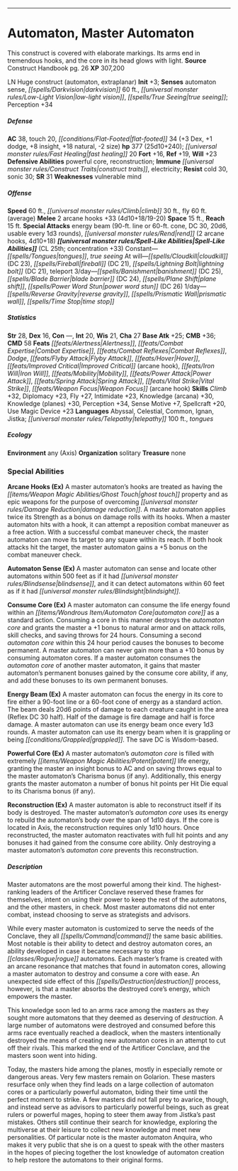 ﻿---
cssclass: [monsters]
title1: Automaton, Master Automaton
desc_short: This construct is covered with elaborate markings. Its arms end in tremendous
  hooks, and the core in its head glows with light.
title2: Master Automaton
CR: 20
sources:
- name: Construct Handbook
  page: 26
  link: https://paizo.com/products/btq01vam
XP: 307200
alignment: LN
size: Huge
type: construct
subtypes:
- automaton
- extraplanar
initiative:
  bonus: 3
senses:
  automaton sense: true
  darkvision: 60
  low-light vision: true
  true seeing: true
AC:
  AC: 38
  touch: 20
  flat_footed: 34
  components:
    dex: 3
    dodge: 1
    insight: 8
    natural: 18
    size: -2
HP:
  HP: 377
  long: 25d10+240
  fast_healing: 20
saves:
  fort: 16
  ref: 19
  will: 23
defensive_abilities:
- powerful core
- reconstruction
immunities:
- construct traits
- electricity
resistances:
  cold: 30
  sonic: 30
SR: 31
weaknesses:
- vulnerable mind
speeds:
  base: 60
  climb: 30
  fly: 60
  fly_maneuverability: average
attacks:
  melee:
  - - text: 2 arcane hooks +33 (4d10+18/19-20)
      entries:
      - - damage: 4d10+18
          crit_range: 19-20
      count: 2
      attack: arcane hooks
      bonus:
      - 33
  special:
  - energy beam (90-ft. line or 60-ft. cone, DC 30, 20d6, usable every 1d3 rounds)
  - rend (2 arcane hooks, 4d10+18)
space: 15
reach: 15
spell_like_abilities:
  entries:
  - name: tongues
    source: default
    freq: Constant
  - name: true seeing
    source: default
    freq: Constant
  - name: cloudkill
    source: default
    freq: At will
    DC: 23
  - name: fireball
    source: default
    freq: At will
    DC: 21
  - name: lightning bolt
    source: default
    freq: At will
    DC: 21
  - name: teleport
    source: default
    freq: At will
  - name: banishment
    source: default
    freq: 3/day
    DC: 25
  - name: blade barrier
    source: default
    freq: 3/day
    DC: 24
  - name: plane shift
    source: default
    freq: 3/day
  - name: power word stun
    source: default
    freq: 3/day
    DC: 26
  - name: reverse gravity
    source: default
    freq: 1/day
  - name: prismatic wall
    source: default
    freq: 1/day
  - name: time stop
    source: default
    freq: 1/day
  sources:
  - name: default
    CL: 25
    concentration: 33
ability_scores:
  STR: 28
  DEX: 16
  CON:
  INT: 20
  WIS: 21
  CHA: 27
BAB: 25
CMB: 36
CMD: 58
feats:
- name: Alertness
- name: Combat Expertise
- name: Combat Reflexes
- name: Dodge
- name: Flyby Attack
- name: Hover
- name: Improved Critical (arcane hook)
- name: Iron Will
- name: Mobility
- name: Power Attack
- name: Spring Attack
- name: Vital Strike
- name: Weapon Focus (arcane hook)
skills:
  Climb: 32
  Diplomacy: 23
  Fly: 27
  Intimidate: 23
  Knowledge (arcana): 30
  Knowledge (planes): 30
  Perception: 34
  Sense Motive: 7
  Spellcraft: 20
  Use Magic Device: 23
languages:
- Abyssal
- Celestial
- Common
- Ignan
- Jistka
- telepathy 100 ft.
- tongues
ecology:
  environment: any (Axis)
  organization: solitary
  treasure_type: none
special_abilities:
  Arcane Hooks (Ex): A master automaton's hooks are treated as having the ghost touch
    property and as epic weapons for the purpose of overcoming damage reduction. A
    master automaton applies twice its Strength as a bonus on damage rolls with its
    hooks. When a master automaton hits with a hook, it can attempt a reposition combat
    maneuver as a free action. With a successful combat maneuver check, the master
    automaton can move its target to any square within its reach. If both hook attacks
    hit the target, the master automaton gains a +5 bonus on the combat maneuver check.
  Automaton Sense (Ex): A master automaton can sense and locate other automatons within
    500 feet as if it had blindsense, and it can detect automatons within 60 feet
    as if it had blindsight.
  Consume Core (Ex): A master automaton can consume the life energy found within an
    automaton core as a standard action. Consuming a core in this manner destroys
    the automaton core and grants the master a +1 bonus to natural armor and on attack
    rolls, skill checks, and saving throws for 24 hours. Consuming a second automaton
    core within this 24 hour period causes the bonuses to become permanent. A master
    automaton can never gain more than a +10 bonus by consuming automaton cores. If
    a master automaton consumes the automaton core of another master automaton, it
    gains that master automaton's permanent bonuses gained by the consume core ability,
    if any, and add these bonuses to its own permanent bonuses.
  Energy Beam (Ex): A master automaton can focus the energy in its core to fire either
    a 90-foot line or a 60-foot cone of energy as a standard action. The beam deals
    20d6 points of damage to each creature caught in the area (Reflex DC 30 half).
    Half of the damage is fire damage and half is force damage. A master automaton
    can use its energy beam once every 1d3 rounds. A master automaton can use its
    energy beam when it is grappling or being grappled. The save DC is Wisdom-based.
  Powerful Core (Ex): A master automaton's automaton core is filled with extremely
    potent life energy, granting the master an insight bonus to AC and on saving throws
    equal to the master automaton's Charisma bonus (if any). Additionally, this energy
    grants the master automaton a number of bonus hit points per Hit Die equal to
    its Charisma bonus (if any).
  Reconstruction (Ex): A master automaton is able to reconstruct itself if its body
    is destroyed. The master automaton's automaton core uses its energy to rebuild
    the automaton's body over the span of 1d10 days. If the core is located in Axis,
    the reconstruction requires only 1d10 hours. Once reconstructed, the master automaton
    reactivates with full hit points and any bonuses it had gained from the consume
    core ability. Only destroying a master automaton's automaton core prevents this
    reconstruction.
desc_long: |+
  Master automatons are the most powerful among their kind. The highest-ranking leaders of the Artificer Conclave reserved these frames for themselves, intent on using their power to keep the rest of the automatons, and the other masters, in check. Most master automatons did not enter combat, instead choosing to serve as strategists and advisors.

   While every master automaton is customized to serve the needs of the Conclave, they all command the same basic abilities. Most notable is their ability to detect and destroy automaton cores, an ability developed in case it became necessary to stop rogue automatons. Each master's frame is created with an arcane resonance that matches that found in automaton cores, allowing a master automaton to destroy and consume a core with ease. An unexpected side effect of this destruction process, however, is that a master absorbs the destroyed core's energy, which empowers the master.

   This knowledge soon led to an arms race among the masters as they sought more automatons that they deemed as deserving of destruction. A large number of automatons were destroyed and consumed before this arms race eventually reached a deadlock, when the masters intentionally destroyed the means of creating new automaton cores in an attempt to cut off their rivals. This marked the end of the Artificer Conclave, and the masters soon went into hiding.

   Today, the masters hide among the planes, mostly in especially remote or dangerous areas. Very few masters remain on Golarion. These masters resurface only when they find leads on a large collection of automaton cores or a particularly powerful automaton, biding their time until the perfect moment to strike. A few masters did not fall prey to avarice, though, and instead serve as advisors to particularly powerful beings, such as great rulers or powerful mages, hoping to steer them away from Jistka's past mistakes. Others still continue their search for knowledge, exploring the multiverse at their leisure to collect new knowledge and meet new personalities. Of particular note is the master automaton Anquira, who makes it very public that she is on a quest to speak with the other masters in the hopes of piecing together the lost knowledge of automaton creation to help restore the automatons to their original forms.

...

---

# Automaton, Master Automaton
This construct is covered with elaborate markings. Its arms end in tremendous hooks, and the core in its head glows with light.
**Source** Construct Handbook pg. 26
**XP** 307,200

LN Huge construct (automaton, extraplanar)
**Init** +3; **Senses** automaton sense, _[[spells/Darkvision|darkvision]]_ 60 ft., _[[universal monster rules/Low-Light Vision|low-light vision]]_, _[[spells/True Seeing|true seeing]]_; Perception +34

##### Defense

**AC** 38, touch 20, _[[conditions/Flat-Footed|flat-footed]]_ 34 (+3 Dex, +1 dodge, +8 insight, +18 natural, -2 size)
**hp** 377 (25d10+240); _[[universal monster rules/Fast Healing|fast healing]]_ 20
**Fort** +16, **Ref** +19, **Will** +23
**Defensive Abilities** powerful core, reconstruction; **Immune** _[[universal monster rules/Construct Traits|construct traits]]_, electricity; **Resist** cold 30, sonic 30; **SR** 31
**Weaknesses** vulnerable mind

##### Offense
**Speed** 60 ft., _[[universal monster rules/Climb|climb]]_ 30 ft., fly 60 ft. (average)
**Melee** 2 arcane hooks +33 (4d10+18/19-20)
**Space** 15 ft., **Reach** 15 ft.
**Special Attacks** energy beam (90-ft. line or 60-ft. cone, DC 30, 20d6, usable every 1d3 rounds), _[[universal monster rules/Rend|rend]]_ (2 arcane hooks, 4d10+18)
**_[[universal monster rules/Spell-Like Abilities|Spell-Like Abilities]]_** (CL 25th; concentration +33)
Constant—_[[spells/Tongues|tongues]]_, _true seeing_ 
At will—_[[spells/Cloudkill|cloudkill]]_ (DC 23), _[[spells/Fireball|fireball]]_ (DC 21), _[[spells/Lightning Bolt|lightning bolt]]_ (DC 21), teleport 
3/day—_[[spells/Banishment|banishment]]_ (DC 25), _[[spells/Blade Barrier|blade barrier]]_ (DC 24), _[[spells/Plane Shift|plane shift]]_, _[[spells/Power Word Stun|power word stun]]_ (DC 26) 
1/day—_[[spells/Reverse Gravity|reverse gravity]]_, _[[spells/Prismatic Wall|prismatic wall]]_, _[[spells/Time Stop|time stop]]_

##### Statistics
**Str** 28, **Dex** 16, **Con** —, **Int** 20, **Wis** 21, **Cha** 27
**Base Atk** +25; **CMB** +36; **CMD** 58
**Feats** _[[feats/Alertness|Alertness]]_, _[[feats/Combat Expertise|Combat Expertise]]_, _[[feats/Combat Reflexes|Combat Reflexes]]_, _Dodge_, _[[feats/Flyby Attack|Flyby Attack]]_, _[[feats/Hover|Hover]]_, _[[feats/Improved Critical|Improved Critical]]_ (arcane hook), _[[feats/Iron Will|Iron Will]]_, _[[feats/Mobility|Mobility]]_, _[[feats/Power Attack|Power Attack]]_, _[[feats/Spring Attack|Spring Attack]]_, _[[feats/Vital Strike|Vital Strike]]_, _[[feats/Weapon Focus|Weapon Focus]]_ (arcane hook)
**Skills** _Climb_ +32, Diplomacy +23, Fly +27, Intimidate +23, Knowledge (arcana) +30, Knowledge (planes) +30, Perception +34, Sense Motive +7, Spellcraft +20, Use Magic Device +23
**Languages** Abyssal, Celestial, Common, Ignan, Jistka; _[[universal monster rules/Telepathy|telepathy]]_ 100 ft., _tongues_

##### Ecology

**Environment** any (Axis)
**Organization** solitary
**Treasure** none

### Special Abilities

**Arcane Hooks (Ex)** A master automaton’s hooks are treated as having the _[[items/Weapon Magic Abilities/Ghost Touch|ghost touch]]_ property and as epic weapons for the purpose of overcoming _[[universal monster rules/Damage Reduction|damage reduction]]_. A master automaton applies twice its Strength as a bonus on damage rolls with its hooks. When a master automaton hits with a hook, it can attempt a reposition combat maneuver as a free action. With a successful combat maneuver check, the master automaton can move its target to any square within its reach. If both hook attacks hit the target, the master automaton gains a +5 bonus on the combat maneuver check.

**Automaton Sense (Ex)** A master automaton can sense and locate other automatons within 500 feet as if it had _[[universal monster rules/Blindsense|blindsense]]_, and it can detect automatons within 60 feet as if it had _[[universal monster rules/Blindsight|blindsight]]_.

**Consume Core (Ex)** A master automaton can consume the life energy found within an _[[items/Wondrous Item/Automaton Core|automaton core]]_ as a standard action. Consuming a core in this manner destroys the _automaton core_ and grants the master a +1 bonus to natural armor and on attack rolls, skill checks, and saving throws for 24 hours. Consuming a second _automaton core_ within this 24 hour period causes the bonuses to become permanent. A master automaton can never gain more than a +10 bonus by consuming automaton cores. If a master automaton consumes the _automaton core_ of another master automaton, it gains that master automaton’s permanent bonuses gained by the consume core ability, if any, and add these bonuses to its own permanent bonuses.

**Energy Beam (Ex)** A master automaton can focus the energy in its core to fire either a 90-foot line or a 60-foot cone of energy as a standard action. The beam deals 20d6 points of damage to each creature caught in the area (Reflex DC 30 half). Half of the damage is fire damage and half is force damage. A master automaton can use its energy beam once every 1d3 rounds. A master automaton can use its energy beam when it is grappling or being _[[conditions/Grappled|grappled]]_. The save DC is Wisdom-based.

**Powerful Core (Ex)** A master automaton’s _automaton core_ is filled with extremely _[[items/Weapon Magic Abilities/Potent|potent]]_ life energy, granting the master an insight bonus to AC and on saving throws equal to the master automaton’s Charisma bonus (if any). Additionally, this energy grants the master automaton a number of bonus hit points per Hit Die equal to its Charisma bonus (if any).

**Reconstruction (Ex)** A master automaton is able to reconstruct itself if its body is destroyed. The master automaton’s _automaton core_ uses its energy to rebuild the automaton’s body over the span of 1d10 days. If the core is located in Axis, the reconstruction requires only 1d10 hours. Once reconstructed, the master automaton reactivates with full hit points and any bonuses it had gained from the consume core ability. Only destroying a master automaton’s _automaton core_ prevents this reconstruction.

##### Description

Master automatons are the most powerful among their kind. The highest-ranking leaders of the Artificer Conclave reserved these frames for themselves, intent on using their power to keep the rest of the automatons, and the other masters, in check. Most master automatons did not enter combat, instead choosing to serve as strategists and advisors.

While every master automaton is customized to serve the needs of the Conclave, they all _[[spells/Command|command]]_ the same basic abilities. Most notable is their ability to detect and destroy automaton cores, an ability developed in case it became necessary to stop _[[classes/Rogue|rogue]]_ automatons. Each master’s frame is created with an arcane resonance that matches that found in automaton cores, allowing a master automaton to destroy and consume a core with ease. An unexpected side effect of this _[[spells/Destruction|destruction]]_ process, however, is that a master absorbs the destroyed core’s energy, which empowers the master.

This knowledge soon led to an arms race among the masters as they sought more automatons that they deemed as deserving of _destruction_. A large number of automatons were destroyed and consumed before this arms race eventually reached a deadlock, when the masters intentionally destroyed the means of creating new automaton cores in an attempt to cut off their rivals. This marked the end of the Artificer Conclave, and the masters soon went into hiding.

Today, the masters hide among the planes, mostly in especially remote or dangerous areas. Very few masters remain on Golarion. These masters resurface only when they find leads on a large collection of automaton cores or a particularly powerful automaton, biding their time until the perfect moment to strike. A few masters did not fall prey to avarice, though, and instead serve as advisors to particularly powerful beings, such as great rulers or powerful mages, hoping to steer them away from Jistka’s past mistakes. Others still continue their search for knowledge, exploring the multiverse at their leisure to collect new knowledge and meet new personalities. Of particular note is the master automaton Anquira, who makes it very public that she is on a quest to speak with the other masters in the hopes of piecing together the lost knowledge of automaton creation to help restore the automatons to their original forms.
